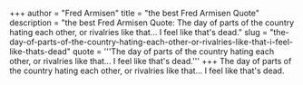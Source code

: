 +++
author = "Fred Armisen"
title = "the best Fred Armisen Quote"
description = "the best Fred Armisen Quote: The day of parts of the country hating each other, or rivalries like that... I feel like that's dead."
slug = "the-day-of-parts-of-the-country-hating-each-other-or-rivalries-like-that-i-feel-like-thats-dead"
quote = '''The day of parts of the country hating each other, or rivalries like that... I feel like that's dead.'''
+++
The day of parts of the country hating each other, or rivalries like that... I feel like that's dead.
